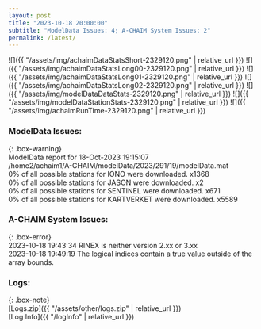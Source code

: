 ```yaml
---
layout: post
title: "2023-10-18 20:00:00"
subtitle: "ModelData Issues: 4; A-CHAIM System Issues: 2"
permalink: /latest/
---
```


![]({{ "/assets/img/achaimDataStatsShort-2329120.png" | relative_url }})
![]({{ "/assets/img/achaimDataStatsLong00-2329120.png" | relative_url }})
![]({{ "/assets/img/achaimDataStatsLong01-2329120.png" | relative_url }})
![]({{ "/assets/img/achaimDataStatsLong02-2329120.png" | relative_url }})
![]({{ "/assets/img/modelDataDataStats-2329120.png" | relative_url }})
![]({{ "/assets/img/modelDataStationStats-2329120.png" | relative_url }})
![]({{ "/assets/img/achaimRunTime-2329120.png" | relative_url }})


### ModelData Issues:  
  
{: .box-warning}  
 ModelData report for 18-Oct-2023 19:15:07   
 /home2/achaim1/A-CHAIM/modelData/2023/291/19/modelData.mat   
 0% of all possible stations for IONO were downloaded. x1368   
 0% of all possible stations for JASON were downloaded. x2   
 0% of all possible stations for SENTINEL were downloaded. x671   
 0% of all possible stations for KARTVERKET were downloaded. x5589   
  
### A-CHAIM System Issues:  
  
{: .box-error}  
2023-10-18 19:43:34 RINEX is neither version 2.xx or 3.xx  
2023-10-18 19:49:19 The logical indices contain a true value outside of the array bounds.  

### Logs:  
  
{: .box-note}  
[Logs.zip]({{ "/assets/other/logs.zip" | relative_url }})  
[Log Info]({{ "/logInfo" | relative_url }})  
